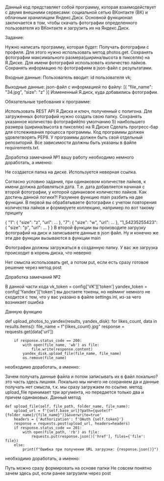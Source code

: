 Данный код представляет собой программу, которая взаимодействует с двумя внешними сервисами: социальной сетью ВКонтакте (ВК) и облачным хранилищем Яндекс.Диск. Основной функционал заключается в том, чтобы скачать фотографии определенного пользователя из ВКонтакте и загрузить их на Яндекс.Диск.

Задание:

Нужно написать программу, которая будет:
Получать фотографии с профиля. Для этого нужно использовать метод photos.get.
Сохранять фотографии максимального размера(ширина/высота в пикселях) на Я.Диске.
Для имени фотографий использовать количество лайков.
Сохранять информацию по фотографиям в json-файл с результатами.

Входные данные:
Пользователь вводит:
id пользователя vk;

Выходные данные:
json-файл с информацией по файлу:
    [{
    "file_name": "34.jpg",
    "size": "z"
    }]
Измененный Я.диск, куда добавились фотографии.​​

Обязательные требования к программе:

Использовать REST API Я.Диска и ключ, полученный с полигона.
Для загруженных фотографий нужно создать свою папку.
Сохранять указанное количество фотографий(по умолчанию 5) наибольшего размера (ширина/высота в пикселях) на Я.Диске
Сделать прогресс-бар для отслеживания процесса программы.
Код программы должен удовлетворять PEP8.
У программы должен быть свой отдельный репозиторий.
Все зависимости должны быть указаны в файле requiremеnts.txt.​

Доработка замечаний №1
вашу работу необходимо немного доработать, а именно:

Не создается папка на диске. Используется неверная ссылка.

Согласно условию задания, при одинаковом количестве лайков, к имени должна добавляться дата. Т.е. дата добавляется начиная с второй фотографии, у которой одинаковое количество лайков. Как достичь данной логики?! Разумнее функцию main разбить на две функции. В первой вы обрабатываете фотографии с учетом повторения количества лайков и формируете коллекцию, например по вот такому приципу

{
    "1": {
        "size": "z",
        "url": ...
    },
    "7": {
        "size": "w",
        "url": ...
    },
    "1_54235255423": {
        "size": "p",
        "url": ...
    }
}
В второй функции вы производите загрузку фотографий на диск и записываете данные в json файл. Ну и конечно же эти две функции вызываются в функции main

Фотографии должны загружаться в созданную папку. У вас же загрузка происходит в корень диска, что неверно

Нет смысла использовать get, а потом put, если есть сразу готовое решение через метод post

Доработка замечаний №2

В данной части кода
    vk_token = config['VK']['token']
    yandex_token = config['Yandex']['token']
вы достаете токены, но нейминг немного не сходится с тем, что у вас указано в файле settings.ini, из-за чего возникает ошибка

Данную функцию

def upload_photos_to_yandex(results, yandex_disk):
    for likes_count, data in results.items():
        file_name = f"{likes_count}.jpg"
        response = requests.get(data['url'])

        if response.status_code == 200:
            with open(file_name, 'wb') as file:
                file.write(response.content)
            yandex_disk.upload_file(file_name, file_name)
            os.remove(file_name)
необходимо доработать, а именно:

Зачем получать данные файла и потом записывать их в файл локально? это часть здесь лишняя. Локально мы ничего не сохраняем да и данные получать нет смысла, т.к. мы сразу загружаем по ссылке.
метод upload_file принимает три аргумента, но передается только два и причем одинаковых.
Данный метод

    def upload_file(self, file_path, folder_name, file_name):
        upload_url = f'{self.base_url}?path={quote(f"{folder_name}/{file_name}")}&overwrite=true'
        headers = {'Authorization': f'OAuth {self.token}'}
        response = requests.post(upload_url, headers=headers)
        if response.status_code == 201:
            with open(file_path, 'rb') as file:
                requests.put(response.json()['href'], files={'file': file})
        else:
            print(f"Ошибка при получении URL загрузки: {response.json()}")
необходимо доработать, а именно:

Путь можно сразу формировать на основе папки
Не совсем понятно зачем здесь put, если ранее загрузили через post